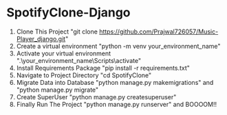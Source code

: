 # SpotifyClone-Django

1. Clone This Project "git clone https://github.com/Prajwal726057/Music-Player_django.git"
2. Create a virtual environment "python -m venv your_environment_name"
3. Activate your virtual environment ".\your_environment_name\Scripts\activate"
4. Install Requirements Package "pip install -r requirements.txt"
5. Navigate to Project Directory "cd SpotifyClone"
8. Migrate Data into Database "python manage.py makemigrations" and "python manage.py migrate"
9. Create SuperUser "python manage.py createsuperuser"
10. Finally Run The Project "python manage.py runserver" and BOOOOM!!

